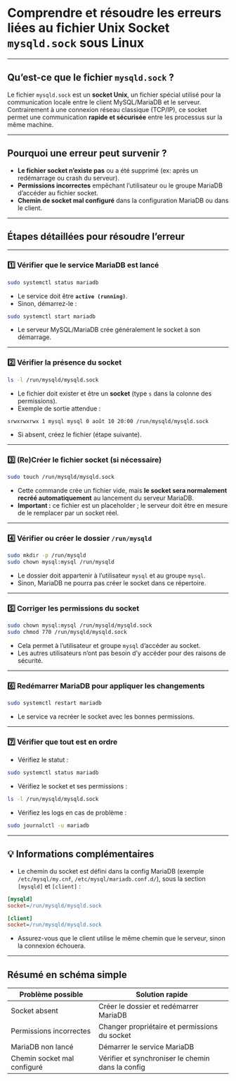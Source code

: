 # Comprendre et résoudre les erreurs liées au fichier Unix Socket `mysqld.sock` sous Linux

---

## Qu’est-ce que le fichier `mysqld.sock` ?

Le fichier `mysqld.sock` est un **socket Unix**, un fichier spécial utilisé pour la communication locale entre le client MySQL/MariaDB et le serveur.
Contrairement à une connexion réseau classique (TCP/IP), ce socket permet une communication **rapide et sécurisée** entre les processus sur la même machine.

---

## Pourquoi une erreur peut survenir ?

* **Le fichier socket n’existe pas** ou a été supprimé (ex: après un redémarrage ou crash du serveur).
* **Permissions incorrectes** empêchant l’utilisateur ou le groupe MariaDB d’accéder au fichier socket.
* **Chemin de socket mal configuré** dans la configuration MariaDB ou dans le client.

---

## Étapes détaillées pour résoudre l’erreur

---

### 1️⃣ Vérifier que le service MariaDB est lancé

```bash
sudo systemctl status mariadb
```

* Le service doit être **`active (running)`**.
* Sinon, démarrez-le :

```bash
sudo systemctl start mariadb
```

* Le serveur MySQL/MariaDB crée généralement le socket à son démarrage.

---

### 2️⃣ Vérifier la présence du socket

```bash
ls -l /run/mysqld/mysqld.sock
```

* Le fichier doit exister et être un **socket** (type `s` dans la colonne des permissions).
* Exemple de sortie attendue :

```
srwxrwxrwx 1 mysql mysql 0 août 10 20:00 /run/mysqld/mysqld.sock
```

* Si absent, créez le fichier (étape suivante).

---

### 3️⃣ (Re)Créer le fichier socket (si nécessaire)

```bash
sudo touch /run/mysqld/mysqld.sock
```

* Cette commande crée un fichier vide, mais **le socket sera normalement recréé automatiquement** au lancement du serveur MariaDB.
* **Important :** ce fichier est un placeholder ; le serveur doit être en mesure de le remplacer par un socket réel.

---

### 4️⃣ Vérifier ou créer le dossier `/run/mysqld`

```bash
sudo mkdir -p /run/mysqld
sudo chown mysql:mysql /run/mysqld
```

* Le dossier doit appartenir à l’utilisateur `mysql` et au groupe `mysql`.
* Sinon, MariaDB ne pourra pas créer le socket dans ce répertoire.

---

### 5️⃣ Corriger les permissions du socket

```bash
sudo chown mysql:mysql /run/mysqld/mysqld.sock
sudo chmod 770 /run/mysqld/mysqld.sock
```

* Cela permet à l’utilisateur et groupe `mysql` d’accéder au socket.
* Les autres utilisateurs n’ont pas besoin d’y accéder pour des raisons de sécurité.

---

### 6️⃣ Redémarrer MariaDB pour appliquer les changements

```bash
sudo systemctl restart mariadb
```

* Le service va recréer le socket avec les bonnes permissions.

---

### 7️⃣ Vérifier que tout est en ordre

* Vérifiez le statut :

```bash
sudo systemctl status mariadb
```

* Vérifiez le socket et ses permissions :

```bash
ls -l /run/mysqld/mysqld.sock
```

* Vérifiez les logs en cas de problème :

```bash
sudo journalctl -u mariadb
```

---

## 💡 Informations complémentaires

* Le chemin du socket est défini dans la config MariaDB (exemple `/etc/mysql/my.cnf`, `/etc/mysql/mariadb.conf.d/`), sous la section `[mysqld]` et `[client]` :

```ini
[mysqld]
socket=/run/mysqld/mysqld.sock

[client]
socket=/run/mysqld/mysqld.sock
```

* Assurez-vous que le client utilise le même chemin que le serveur, sinon la connexion échouera.

---

## Résumé en schéma simple

| Problème possible           | Solution rapide                                   |
| --------------------------- | ------------------------------------------------- |
| Socket absent               | Créer le dossier et redémarrer MariaDB            |
| Permissions incorrectes     | Changer propriétaire et permissions du socket     |
| MariaDB non lancé           | Démarrer le service MariaDB                       |
| Chemin socket mal configuré | Vérifier et synchroniser le chemin dans la config |

